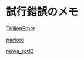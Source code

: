 # 試行錯誤のメモ
[TrillionEther](https://github.com/mikoto2726/ctf_writeups/tree/main/SECCON13/blockchain/trillion_ether/Trillion_Ether)   

[packed](https://github.com/mikoto2726/ctf_writeups/tree/main/SECCON13/reversing/packed/packed)

[reiwa_rot13](https://github.com/mikoto2726/ctf_writeups/tree/main/SECCON13/crypto/reiwa_rot13/reiwa_rot13)
